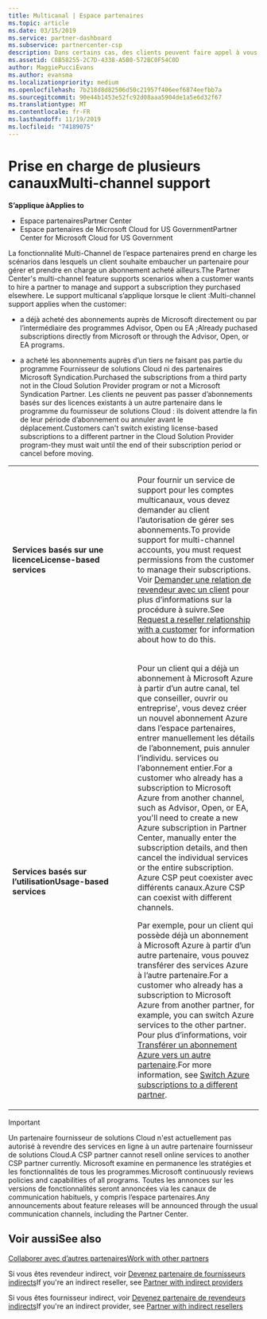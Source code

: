 ```yaml
---
title: Multicanal | Espace partenaires
ms.topic: article
ms.date: 03/15/2019
ms.service: partner-dashboard
ms.subservice: partnercenter-csp
description: Dans certains cas, des clients peuvent faire appel à vous pour configurer et prendre en charge un abonnement qu’ils ont acheté ailleurs.
ms.assetid: C8B58255-2C7D-4338-A5B0-572BC0F54C0D
author: MaggiePucciEvans
ms.author: evansma
ms.localizationpriority: medium
ms.openlocfilehash: 7b218d8d82506d50c21957f406eef6874eefbb7a
ms.sourcegitcommit: 90e44b1453e52fc92d08aaa5904de1a5e6d32f67
ms.translationtype: MT
ms.contentlocale: fr-FR
ms.lasthandoff: 11/19/2019
ms.locfileid: "74189075"
---
```

# <a name="multi-channel-support"></a><span data-ttu-id="539d0-103">Prise en charge de plusieurs canaux</span><span class="sxs-lookup"><span data-stu-id="539d0-103">Multi-channel support</span></span>

<span data-ttu-id="539d0-104">**S’applique à**</span><span class="sxs-lookup"><span data-stu-id="539d0-104">**Applies to**</span></span>

-  <span data-ttu-id="539d0-105">Espace partenaires</span><span class="sxs-lookup"><span data-stu-id="539d0-105">Partner Center</span></span>
-  <span data-ttu-id="539d0-106">Espace partenaires de Microsoft Cloud for US Government</span><span class="sxs-lookup"><span data-stu-id="539d0-106">Partner Center for Microsoft Cloud for US Government</span></span>


<span data-ttu-id="539d0-107">La fonctionnalité Multi-Channel de l’espace partenaires prend en charge les scénarios dans lesquels un client souhaite embaucher un partenaire pour gérer et prendre en charge un abonnement acheté ailleurs.</span><span class="sxs-lookup"><span data-stu-id="539d0-107">The Partner Center's multi-channel feature supports scenarios when a customer wants to hire a partner to manage and support a subscription they purchased elsewhere.</span></span> <span data-ttu-id="539d0-108">Le support multicanal s’applique lorsque le client :</span><span class="sxs-lookup"><span data-stu-id="539d0-108">Multi-channel support applies when the customer:</span></span>

-   <span data-ttu-id="539d0-109">a déjà acheté des abonnements auprès de Microsoft directement ou par l’intermédiaire des programmes Advisor, Open ou EA ;</span><span class="sxs-lookup"><span data-stu-id="539d0-109">Already puchased subscriptions directly from Microsoft or through the Advisor, Open, or EA programs.</span></span>

-   <span data-ttu-id="539d0-110">a acheté les abonnements auprès d’un tiers ne faisant pas partie du programme Fournisseur de solutions Cloud ni des partenaires Microsoft Syndication.</span><span class="sxs-lookup"><span data-stu-id="539d0-110">Purchased the subscriptions from a third party not in the Cloud Solution Provider program or not a Microsoft Syndication Partner.</span></span> <span data-ttu-id="539d0-111">Les clients ne peuvent pas passer d’abonnements basés sur des licences existants à un autre partenaire dans le programme du fournisseur de solutions Cloud : ils doivent attendre la fin de leur période d’abonnement ou annuler avant le déplacement.</span><span class="sxs-lookup"><span data-stu-id="539d0-111">Customers can't switch existing license-based subscriptions to a different partner in the Cloud Solution Provider program-they must wait until the end of their subscription period or cancel before moving.</span></span>


<table>
<colgroup>
<col width="50%" />
<col width="50%" />
</colgroup>
<tbody>
<tr class="odd">
<td><p><span data-ttu-id="539d0-112"><strong>Services basés sur une licence</strong></span><span class="sxs-lookup"><span data-stu-id="539d0-112"><strong>License-based services</strong></span></span></p></td>
<td><p><span data-ttu-id="539d0-113">Pour fournir un service de support pour les comptes multicanaux, vous devez demander au client l’autorisation de gérer ses abonnements.</span><span class="sxs-lookup"><span data-stu-id="539d0-113">To provide support for multi-channel accounts, you must request permissions from the customer to manage their subscriptions.</span></span> <span data-ttu-id="539d0-114">Voir <a href="request-a-relationship-with-a-customer.md" data-raw-source="[Request a reseller relationship with a customer](request-a-relationship-with-a-customer.md)">Demander une relation de revendeur avec un client</a> pour plus d’informations sur la procédure à suivre.</span><span class="sxs-lookup"><span data-stu-id="539d0-114">See <a href="request-a-relationship-with-a-customer.md" data-raw-source="[Request a reseller relationship with a customer](request-a-relationship-with-a-customer.md)">Request a reseller relationship with a customer</a> for information about how to do this.</span></span></p></td>
</tr>
<tr class="even">
<td><p><span data-ttu-id="539d0-115"><strong>Services basés sur l’utilisation</strong></span><span class="sxs-lookup"><span data-stu-id="539d0-115"><strong>Usage-based services</strong></span></span></p></td>
<td>
<p><span data-ttu-id="539d0-116">Pour un client qui a déjà un abonnement à Microsoft Azure à partir d’un autre canal, tel que conseiller, ouvrir ou entreprise&#39;, vous devez créer un nouvel abonnement Azure dans l’espace partenaires, entrer manuellement les détails de l’abonnement, puis annuler l’individu. services ou l’abonnement entier.</span><span class="sxs-lookup"><span data-stu-id="539d0-116">For a customer who already has a subscription to Microsoft Azure from another channel, such as Advisor, Open, or EA, you&#39;ll need to create a new Azure subscription in Partner Center, manually enter the subscription details, and then cancel the individual services or the entire subscription.</span></span> <span data-ttu-id="539d0-117">Azure CSP peut coexister avec différents canaux.</span><span class="sxs-lookup"><span data-stu-id="539d0-117">Azure CSP can coexist with different channels.</span></span></p>
<p><span data-ttu-id="539d0-118">Par exemple, pour un client qui possède déjà un abonnement à Microsoft Azure à partir d’un autre partenaire, vous pouvez transférer des services Azure à l’autre partenaire.</span><span class="sxs-lookup"><span data-stu-id="539d0-118">For a customer who already has a subscription to Microsoft Azure from another partner, for example, you can switch Azure services to the other partner.</span></span>  <span data-ttu-id="539d0-119">Pour plus d’informations, voir <a href="switch-azure-subscriptions-to-a-different-partner.md" data-raw-source="[Switch Azure subscriptions to a different partner](switch-azure-subscriptions-to-a-different-partner.md)">Transférer un abonnement Azure vers un autre partenaire</a>.</span><span class="sxs-lookup"><span data-stu-id="539d0-119">For more information, see <a href="switch-azure-subscriptions-to-a-different-partner.md" data-raw-source="[Switch Azure subscriptions to a different partner](switch-azure-subscriptions-to-a-different-partner.md)">Switch Azure subscriptions to a different partner</a>.</span></span></p>
</td>
</tr>
</tbody>
</table>

> [!IMPORTANT]  
> <span data-ttu-id="539d0-120">Un partenaire fournisseur de solutions Cloud n'est actuellement pas autorisé à revendre des services en ligne à un autre partenaire fournisseur de solutions Cloud.</span><span class="sxs-lookup"><span data-stu-id="539d0-120">A CSP partner cannot resell online services to another CSP partner currently.</span></span> <span data-ttu-id="539d0-121">Microsoft examine en permanence les stratégies et les fonctionnalités de tous les programmes.</span><span class="sxs-lookup"><span data-stu-id="539d0-121">Microsoft continuously reviews policies and capabilities of all programs.</span></span> <span data-ttu-id="539d0-122">Toutes les annonces sur les versions de fonctionnalités seront annoncées via les canaux de communication habituels, y compris l’espace partenaires.</span><span class="sxs-lookup"><span data-stu-id="539d0-122">Any announcements about feature releases will be announced through the usual communication channels, including the Partner Center.</span></span> 

## <a name="see-also"></a><span data-ttu-id="539d0-123">Voir aussi</span><span class="sxs-lookup"><span data-stu-id="539d0-123">See also</span></span>

[<span data-ttu-id="539d0-124">Collaborer avec d’autres partenaires</span><span class="sxs-lookup"><span data-stu-id="539d0-124">Work with other partners</span></span>](work-with-other-partners.md)

<span data-ttu-id="539d0-125">Si vous êtes revendeur indirect, voir [Devenez partenaire de fournisseurs indirects](indirect-reseller-tasks-in-partner-center.md)</span><span class="sxs-lookup"><span data-stu-id="539d0-125">If you're an indirect reseller, see [Partner with indirect providers](indirect-reseller-tasks-in-partner-center.md)</span></span>

<span data-ttu-id="539d0-126">Si vous êtes fournisseur indirect, voir [Devenez partenaire de revendeurs indirects](indirect-provider-tasks-in-partner-center.md)</span><span class="sxs-lookup"><span data-stu-id="539d0-126">If you're an indirect provider, see [Partner with indirect resellers](indirect-provider-tasks-in-partner-center.md)</span></span> 

 

 



